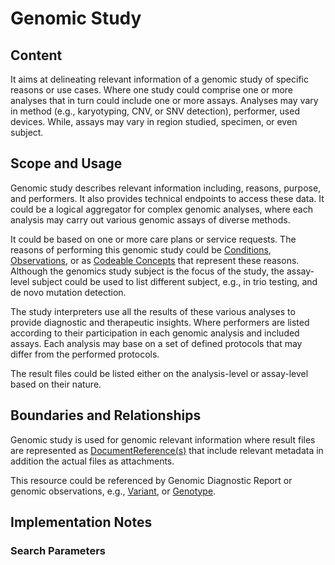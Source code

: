 # Genomic Study
## Content
It aims at delineating relevant information of a genomic study of specific reasons or use cases. Where one study could comprise one or more analyses that in turn could include one or more assays. Analyses may vary in method (e.g., karyotyping, CNV, or SNV detection), performer, used devices. While, assays may vary in region studied, specimen, or even subject.
## Scope and Usage
Genomic study describes relevant information including, reasons, purpose, and performers. It also provides technical endpoints to access these data. It could be a logical aggregator for complex genomic analyses, where each analysis may carry out various genomic assays of diverse methods.

It could be based on one or more care plans or service requests. The reasons of performing this genomic study could be [Conditions]( https://www.hl7.org/fhir/condition.html), [Observations]( https://www.hl7.org/fhir/observation.html), or as [Codeable Concepts]( https://www.hl7.org/fhir/datatypes.html#CodeableConcept) that represent these reasons. 
Although the genomics study subject is the focus of the study, the assay-level subject could be used to list different subject, e.g., in trio testing, and de novo mutation detection.

The study interpreters use all the results of these various analyses to provide diagnostic and therapeutic insights. Where performers are listed according to their participation in each genomic analysis and included assays. Each analysis may base on a set of defined protocols that may differ from the performed protocols.

The result files could be listed either on the analysis-level or assay-level based on their nature.
## Boundaries and Relationships
Genomic study is used for genomic relevant information where result files are represented as [DocumentReference(s)]( https://www.hl7.org/fhir/documentreference.html) that include relevant metadata in addition the actual files as attachments.

This resource could be referenced by Genomic Diagnostic Report or genomic observations, e.g., [Variant]( https://hl7.org/fhir/uv/genomics-reporting/variant.html), or [Genotype]( https://hl7.org/fhir/uv/genomics-reporting/genotype.html).
## Implementation Notes
### Search Parameters
